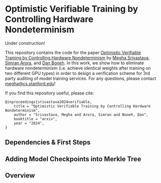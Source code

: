 # Optimistic Verifiable Training by Controlling Hardware Nondeterminism

Under construction!


This repository contains the code for the paper [Optimistic Verifiable Training by Controlling Hardware Nondeterminism](https://arxiv.org/pdf/2403.09603.pdf) by [Megha Srivastava](https://cs.stanford.edu/~megha), [Simran Arora](https://arorasimran.com/), and [Dan Boneh](https://crypto.stanford.edu/~dabo/). In this work, we show how to eliminate hardware nondeterminism (i.e. achieve identical weights after training on two different GPU types) in order to design a verification scheme for 3rd party auditing of model training services. For any questions, please contact megha@cs.stanford.edu! 

If you find this repository useful, please cite:

```
@inproceedings{srivastava2024verifiable,
    title = "Optimistic Verifiable Training by Controlling Hardware Nondeterminism",
    author = "Srivastava, Megha and Arora, Simran and Boneh, Dan",
    booktitle = "arxiv",
    year = "2024",
}
```

## Dependencies & First Steps

## Adding Model Checkpoints into Merkle Tree

## Overview
